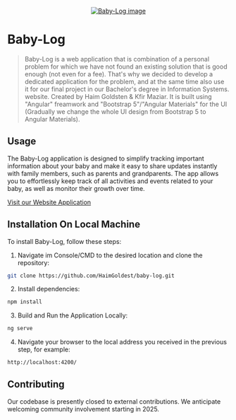 <p align="center">
  <a href="https://baby-log-management.web.app">
    <img src="src/favicon.ico" alt="Baby-Log image">
  </a>
</p>

# Baby-Log
> Baby-Log is a web application that is combination of a personal problem for which we have not found an existing solution that is good enough (not even for a fee).
> That's why we decided to develop a dedicated application for the problem, and at the same time also use it for our final project in our Bachelor's degree in Information Systems.
> website. Created by Haim Goldsten & Kfir Maziar.
> It is built using "Angular" freamwork and "Bootstrap 5"/"Angular Materials" for the UI (Gradually we change the whole UI design from Bootstrap 5 to Angular Materials).

## Usage
The Baby-Log application is designed to simplify tracking important information about your baby and make it easy to share updates instantly with family members, such as parents and grandparents. 
The app allows you to effortlessly keep track of all activities and events related to your baby, as well as monitor their growth over time.

[Visit our Website Application](https://baby-log-management.web.app)

## Installation On Local Machine

To install Baby-Log, follow these steps:

1. Navigate im Console/CMD to the desired location and clone the repository:

```bash
git clone https://github.com/HaimGoldest/baby-log.git
```

2. Install dependencies:

```bash
npm install
```

3. Build and Run the Application Locally:

```bash
ng serve
```

4. Navigate your browser to the local address you received in the previous step, for example:

```bash
http://localhost:4200/
```

## Contributing

Our codebase is presently closed to external contributions. We anticipate welcoming community involvement starting in 2025.
